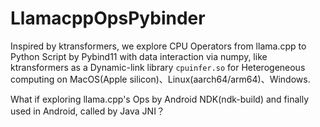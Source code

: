 # LlamacppOpsPybinder
Inspired by ktransformers, we explore CPU Operators from llama.cpp to Python Script by Pybind11 with data interaction via numpy, like ktransformers as a Dynamic-link library `cpuinfer.so` for Heterogeneous computing on MacOS(Apple silicon)、Linux(aarch64/arm64)、Windows. 

What if exploring llama.cpp's Ops by Android NDK(ndk-build) and finally used in Android, called by Java JNI？
